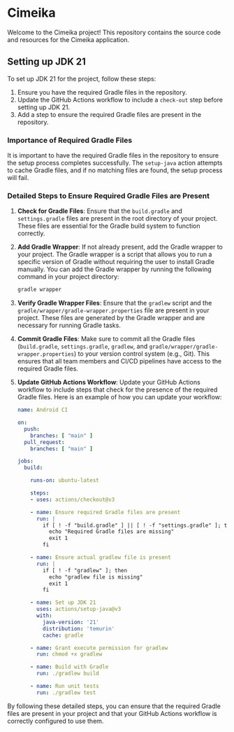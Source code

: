 # Cimeika

Welcome to the Cimeika project! This repository contains the source code and resources for the Cimeika application.

## Setting up JDK 21

To set up JDK 21 for the project, follow these steps:

1. Ensure you have the required Gradle files in the repository.
2. Update the GitHub Actions workflow to include a `check-out` step before setting up JDK 21.
3. Add a step to ensure the required Gradle files are present in the repository.

### Importance of Required Gradle Files

It is important to have the required Gradle files in the repository to ensure the setup process completes successfully. The `setup-java` action attempts to cache Gradle files, and if no matching files are found, the setup process will fail.

### Detailed Steps to Ensure Required Gradle Files are Present

1. **Check for Gradle Files**: Ensure that the `build.gradle` and `settings.gradle` files are present in the root directory of your project. These files are essential for the Gradle build system to function correctly.

2. **Add Gradle Wrapper**: If not already present, add the Gradle wrapper to your project. The Gradle wrapper is a script that allows you to run a specific version of Gradle without requiring the user to install Gradle manually. You can add the Gradle wrapper by running the following command in your project directory:
   ```sh
   gradle wrapper
   ```

3. **Verify Gradle Wrapper Files**: Ensure that the `gradlew` script and the `gradle/wrapper/gradle-wrapper.properties` file are present in your project. These files are generated by the Gradle wrapper and are necessary for running Gradle tasks.

4. **Commit Gradle Files**: Make sure to commit all the Gradle files (`build.gradle`, `settings.gradle`, `gradlew`, and `gradle/wrapper/gradle-wrapper.properties`) to your version control system (e.g., Git). This ensures that all team members and CI/CD pipelines have access to the required Gradle files.

5. **Update GitHub Actions Workflow**: Update your GitHub Actions workflow to include steps that check for the presence of the required Gradle files. Here is an example of how you can update your workflow:
   ```yaml
   name: Android CI

   on:
     push:
       branches: [ "main" ]
     pull_request:
       branches: [ "main" ]

   jobs:
     build:

       runs-on: ubuntu-latest

       steps:
       - uses: actions/checkout@v3

       - name: Ensure required Gradle files are present
         run: |
           if [ ! -f "build.gradle" ] || [ ! -f "settings.gradle" ]; then
             echo "Required Gradle files are missing"
             exit 1
           fi

       - name: Ensure actual gradlew file is present
         run: |
           if [ ! -f "gradlew" ]; then
             echo "gradlew file is missing"
             exit 1
           fi

       - name: Set up JDK 21
         uses: actions/setup-java@v3
         with:
           java-version: '21'
           distribution: 'temurin'
           cache: gradle

       - name: Grant execute permission for gradlew
         run: chmod +x gradlew

       - name: Build with Gradle
         run: ./gradlew build

       - name: Run unit tests
         run: ./gradlew test
   ```

By following these detailed steps, you can ensure that the required Gradle files are present in your project and that your GitHub Actions workflow is correctly configured to use them.
